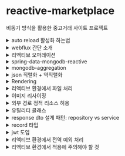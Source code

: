 # reactive-marketplace
비동기 방식을 활용한 중고거래 사이트 프로젝트

<details>
  <summary>auto reload 활성화 하는법</summary>

1. springboot devtools dependency 추가
2. file > settings > build, execution, deployment > compiler > build project autiomaically 체크
3. file > settings > advanced settings > allow auto-make to start even if developed application is currently running 체크 (IntelliJ 2021.2 이후 버전부터)
4. application.yml에 devtools, resources, thymeleaf 설정 추가
5. 브라우저에 livereload 확장 프로그램 설치

</details>

<details>
  <summary>webflux 간단 소개</summary>

- 적은 수의 스레드로 동시성을 처리 (비동기 지원)
- Mono(0 ~ 1개의 값 반환) 타입 + Flux(1개 이상의 값 반환) 타입
- Netty, Undertow, Tomcat 등의 비동기 웹 서버와 통합
- WebClient를 통해 비동기 HTTP 요청

</details>

<details>
    <summary>리액티브 오퍼레이션</summary>

- flux와 mono로 파이프라인을 만들기 위한 메소드
---
- just() : 리액티브 타입 생성, static 메소드
- range(n, m) : n부터 m까지 숫자의 리액티브 타입 생성 (카운터), static 메소드
- subscribe() : 리액티브 타입 호출
---
- interval(), delayElements() : Duration.ofSeconds()를 통해 초 단위로 값 방출
- delaySubscription() : Duration.ofSeconds()를 통해 구독 지연 설정
---
- A.mergeWith(B) : 두 flux A와 B를 결합, 별도에 설정이 없으면 순서 보장 x
- A.zip(B) : 두 flux A와 B를 결합, 각 소스로부터 한 항목씩 묶어서 새로운 flux 생성
- first() : 두 flux중 느린 flux는 제외하고 빠른 flux만 발행
---
- from~() : 각 컬렉션을 리액티브 타입으로 변환 (fromArray(), fromStream() ..)
- skip() : 주어진 숫자에 맞게 처음 항목을 건너뛰고 발행
- take() : 주어진 숫자에 맞게 처음 항목부터 발행
- filter() : 조건식을 통해 원하는 값만 발행
- distinct() : 중복 제거하여 발행
---
- map() : 지정된 함수를 통해 매핑, 동기적 실행,  
- flatmap() : 지정된 함수를 통해 매핑, 비동기적 실행, 병렬 처리
- concatmap() : 지정된 함수를 통해 매핑, 비동기적 실행, 순차적 처리
- buffer() : 주어진 숫자에 맞게 소스를 List 컬렉션으로 묶은 flux 발행, flatMap()을 통해 병행 처리 가능
- collectList() : flux를 list로 묶어 mono<list> 발행
- collectMap() : flux를 매핑하여 mono<map> 발행
---
- all() : 조건식을 통해 모든 값이 만족하는지 체크, expectNext(true)로 검증
- any() : 조건식을 통해 하나의 값이라도 만족하는지 체크, expectNext(true)로 검증
- stepVerifier : assertion을 적용하는 리액티브 타입 테스트 도구
  - create() : 테스트 데이터 등록
  - expectNext() : 각 항목과 데이터 비교
  - verifyComplete() : 데이터가 완전한지 검사, 마무리 메소드
---
- doOn~() : 로깅 + api 콜과 같은 부수적인 작업에 사용
  - 스트림을 전달받으나 반환 x (비동기적 처리까지 겹쳐 db작업 x)
  - 각 트리거에 맞게 발동 (doOnNext() : 발행, doOnSuccess() : 완료, doOnError() : 에러 ..)
- then() : doOnSuccess()와 발동 조건이 같음, 이전 스트림 전달 x, 기존 스트림만 변경 가능
</details>

<details>
  <summary>spring-data-mongodb-reactive</summary>

- MongoDB는 BSON(Binary JSON)을 사용해 데이터를 저장하는 NoSQL 데이터베이스
- JPA 스프링에서 db를 다루면서 NoSQL 특성을 이용한 비동기적 상호작용을 지원
- @CreatedDate와 같은 자동 추가 기능을 사용하려면 @EnableMongoAuditing를 설정
- reactive-mongodb 환경이라면 @EnableReactiveMongoAuditing를 설정
- @Id는 선언없이도 자동 생성되지만 커스텀 가능성과 명시화의 이유로 설정하는 것이 좋음
- collection 생성시 tailable cursor를 사용하려면 capped 설정을 true하고, size를 지정해야함
```shell
db.createCollection("chat", { capped: true, size: 1048576 });
```
</details>

<details>
  <summary>mongodb-aggregation</summary>

### 기본 명령어

- $match 
  - 도큐먼트 필터링 (SQL의 WHERE절과 유사)
  - 특정 조건에 맞는 도큐먼트 선택
```shell
{ $match: { status: "active" } }
{ $match: { age: { $gt: 25 } } }
```

- $group
  - 데이터 그룹화 및 집계
  - _id 필드로 그룹화 기준 지정
```shell
{
  $group: {
    _id: "$department",
    totalSalary: { $sum: "$salary" },
    avgAge: { $avg: "$age" },
    count: { $sum: 1 }
  }
}
```

- $sort
  - 결과 정렬
  - 1: 오름차순, -1: 내림차순
```shell
{ $sort: { age: -1, name: 1 } }
```

- $project
  - 출력할 필드 선택 (SQL의 SELECT와 유사)
  - 1: 포함, 0: 제외
```shell
{
  $project: {
    name: 1,
    age: 1,
    _id: 0,
    fullName: { $concat: ["$firstName", " ", "$lastName"] }
  }
}
```

- $limit / $skip
  - 결과 수 제한 및 건너뛰기
```shell
{ $limit: 5 }  # 상위 5개 결과만
{ $skip: 10 }  # 처음 10개 건너뛰기
```

### 집계 연산자

- 수학 연산자
```shell
$sum: # 합계 계산
$avg: # 평균값 계산
$min: # 최솟값 찾기
$max: # 최댓값 찾기
$count: # 개수 세기
```

- 배열 연산자
  - $unwind: 배열을 개별 도큐먼트로 분리
```shell
{ $unwind: "$tags" }
```

- 조인 연산자
  - $lookup: 다른 컬렉션과 조인
```shell
{
  $lookup: {
    from: "orders",          // 조인할 컬렉션
    localField: "user_id",   // 현재 컬렉션의 필드
    foreignField: "user_id", // 대상 컬렉션의 필드
    as: "user_orders"        // 결과를 저장할 필드명
  }
}
```

### 사용 시 주의사항
- $match는 가능한 파이프라인 초기에 사용하여 처리할 데이터 양을 줄이기
- 인덱스는 파이프라인의 첫 번째 $match 단계에서만 사용 가능
- 메모리 사용량 제한 (기본 100MB)을 고려하여 설계
- 복잡한 집계는 성능에 영향을 줄 수 있으므로 최적화 필요
</details>

<details>
  <summary>json 직렬화 + 역직렬화</summary>

- 객체를 JSON 문자열로 변환하는 과정
- 일반적으로 Jackson이나 Gson과 같은 라이브러리를 사용
- Java 클래스의 필드가 JSON으로 변환되려면, 해당 필드에 대한 getter가 필요
- 반대로, 역직렬화 시에는 setter가 필요

</details>

<details>
  <summary>Rendering</summary>

- 리액티브 환경에서 뷰를 렌더링하는 방식
- 기존 mvc방식으로 처리하면 동기적으로 값을 처리하여 리액티브의 장점을 잃음
- Rendering 객체는 비동기적으로 데이터 처리를 관리 가능
- 또한 리액티브 프로그래밍 패턴을 따르므로, webflux의 이점을 최대한 활용 가능
- flux<..>같이 여러개의 데이터를 렌더링하려면 collectList()를 사용하여 Mono<List<..>>로 변환

</details>

<details>
    <summary>리액티브 환경에서 파일 처리</summary>

- MultipartFile 대신 비동기를 지원하는 FilePart 사용
- content-type은 multipart/form-data로 mvc 방식과 똑같이 받음
---
- 파일과 json 데이터를 같이 보낼때 생기는 octet stream 타입 문제
- WebMvcConfigurer 대신 WebFluxConfigurer을 사용하여 설정
- mvc 방식에선 octet stream을 jackson 라이브러리를 통해 json 형태로 바꿔주는 converter를 등록
- flux에선 decoder를 통해 json 변환을 구현하고 codec 설정을 통해 등록
</details>

<details>
    <summary>이미지 리사이징</summary>

- 이미지의 크기나 화질을 조정하여 용량을 낮추는 방식
- thumbnailator 라이브러리를 이용하면 리사이징부터 저장까지 간단하게 구현 가능
- size()로 크기 조정 (사진 비율에 따라 비율이 달라질 수 있음), outputQuality()로 화질 조정
- java.io,File로 이미지 데이터를 불러오거나 저장
</details>

<details>
  <summary>외부 경로 정적 리소스 허용</summary>

- 기본적으로 외부 경로를 통해 정적 리소스를 불러오는 것은 보안적으로 막혀있음
- 이를 허용하기 위해서는 해당 경로를 어떤 요청을 보냈을때 허용할지 설정이 필요
- WebFluxConfigurer에서 addResourceHandlers에서 설정 가능
</details>

<details>
  <summary>유틸리티 클래스</summary>

- 코드 재사용성을 높이기 위해 특정 기능을 제공하는 도구들을 모은 클래스
- stateless 상태(객체 상태 변경 x)를 유지하며 thread-safe(다중 스레드에서 작업 보장)하게 설계
- Math 클래스 처럼 모든 메소드를 static으로 제공
- immutable(불변성) 유지를 위해 list나 map을 불변 객체로 처리 + 생성자는 private로 처리 혹은 설정 x
- service나 component와 분리하여 독립적인 역할을 하므로 어노테이션 설정 x
</details>

<details>
  <summary>response dto 설계 패턴: repository vs service</summary>

- response dto를 작성할때 repository와 service 중에서 어떤 곳에서 사용하는게 나은지 비교

### repository에서 사용하는 경우
- 장점:
  - 성능 최적화
  - 불필요한 데이터 제외
- 단점:
  - 비지니스 로직 분리의 어려움 (도메인 객체의 정보를 감춰 처리시 어려움)
  - 테스트와 유지보수의 어려움

### service에서 dto로 변환하는 경우
- 장점:
  - 단일 책임 원칙 (각 계층간의 책임을 명확히 분리)
  - 비즈니스 로직 분리
  - 테스트 용이성
  - 유연성 (클라이언트 요구사항에 맞게 데이터 형식 변환 쉬움)
- 단점:
  - 약간의 오버헤드 (추가적인 코드와 성능 오버헤드를 발생시킬 수 있음)

### 추천 방법
- Repository는 엔티티를 반환하고, 서비스 계층에서 dto로 변환하는 방식이 대부분의 경우 가장 바람직
- 실무시 기존의 코드를 수정하거나 각자 맞는 파트가 다름으로 비즈니스 로직이 분리가 중요
- 오버헤드의 경우 복잡한 비즈니스 로직을 구현하는데 비해 큰 비용 발생 x
</details>

<details>
  <summary>record 타입</summary>

- 불변 객체를 간결하게 정의하도록 도와주는 타입
- 불변 객체이므로 데이터 변경 x + 불필요한 객체 복사 x
- toString(), equals(), hashcode(), getter 메소드를 자동 생성
- 상속이 불가능하며, 메소드 오버라이드를 통해 자동 생성된 메서드를 커스터마이즈
- 객체 직렬화를 지원
- dto 같은 단순 데이터 전송 객체에 유용
</details>

<details>
  <summary>jwt 도입</summary>

- json web token
- 구조 :
  - 헤더: 토큰 타입, 암호화 알고리즘 명시
  - 페이로드: JWT에 넣을 데이터, JWT 발급 / 만료일 등 명시
  - 시그니처: 헤더, 페이로드가 변조 되었는지를 확인하는 역할
- 장점 :
  - 서버의 확장성이 높으며 대량의 트래픽이 발생해도 대처할 수 있음
  - (서버가 분리되어 있는 경우) 특정 DB/서버에 의존하지 않아도 인증할 수 있음
  - -> userId를 받던 코드를 authentication 객체로 받아 처리하도록 수정
- 단점 : 
  - state-ful(세션) 방식보다 비교적 많은 양의 데이터가 반복적으로 전송되므로 네트워크 성능저하가 될 수 있음
  - 데이터 노출로 인한 보안적인 문제 존재
  - -> 후술할 보안 옵션을 통해 토큰 보안 구축

### 개발 사항
- 토큰 관련 사항
  - 편의성과 보안을 위해 토큰을 쿠키에 등록
  - 쿠키에 토큰을 등록하면 요청마다 자동으로 포함되어 별도의 등록 코드가 필요없음
  - 다만, 자동 등록으로 csrf 공격에 취약
  - 그래서 http-onlu 옵션을 추가해 js 접근을 막고
  - secure 옵션을 추가해 https 프로토콜에서만 전송하도록 설계
  - 추가로 SameSite 옵션을 추가하여 xss 공격 제한
- webflux에서 구현시 알아둬야할 사항
  - session을 stateless 상태로 만들기 위해 NoOpServerSecurityContextRepository.getInstance()를 securityWebFilterChain에 등록
  - mvc와 다르게 ReactiveAuthenticationManager와 ServerAuthenticationConverter가 필요
  - 각각 인증 절차와 토큰 변환 절차를 구현후 AuthenticationWebFilter에 설정
  - 그후 securityWebFilterChain에 등록
  - /login 엔드포인트를 컨트롤러에 설정하여 로그인 성공시 토큰 발급 절차 구현
  - converter 부분에서 토큰을 가져오는 부분을 justOrEmpty로 하여 로그인을 안한 상태에서 첫 페이지 접속이 가능하도록 설계
</details>

<details>
  <summary>리액티브 환경에서 전역 예외 처리</summary>

- 기존 동기 방식에선 @ControllerAdvice와 @ExceptionHandler를 이용하여 전역 예외 처리 구현
- 비동기 방식에선 WebExceptionHandler 인터페이스를 구현하여 전역 예외 처리 코드 구성
- 이때 기존에 작동하던 DefaultErrorWebExceptionHandler가 @Order(-1)에 우선순위를 가져 먼저 실행됨
- 그래서 보다 높은 우선순위를 부여하기 위해 @Order(-2) 설정
- 이때 우선순위가 바뀌면서 SecurityConfig.class에서 설정한 exceptionHandling이 작동하지 않음
- 그래서 aop를 사용하여 컨트롤러에서 발생하는 authentication null exception을 따로 처리
---
- enum 타입을 통해 각 서비스 api에서 발생할 수 있는 오류에 이름 지정
- 어디서 어떤 예외가 발생했는지 확인하기 편함
- 각 서비스에 switchIfEmpty 오퍼레이션이나 onErrorResume 오퍼레이션을 통해 예외 트리거를 설정
</details>

<details>
  <summary>리액티브 환경에서 적용에 주의해야 할 것</summary>

- aop는 webflux에서 완전히 호환되지 않아 비동기 동작을 보장할 수 없음
</details>